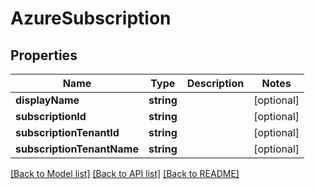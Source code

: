# AzureSubscription

## Properties
Name | Type | Description | Notes
------------ | ------------- | ------------- | -------------
**displayName** | **string** |  | [optional] 
**subscriptionId** | **string** |  | [optional] 
**subscriptionTenantId** | **string** |  | [optional] 
**subscriptionTenantName** | **string** |  | [optional] 

[[Back to Model list]](../README.md#documentation-for-models) [[Back to API list]](../README.md#documentation-for-api-endpoints) [[Back to README]](../README.md)


